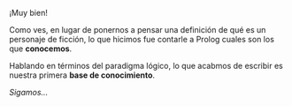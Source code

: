 ¡Muy bien!

Como ves, en lugar de ponernos a pensar una definición de qué es un personaje de ficción, lo que hicimos fue contarle a Prolog cuales son los que **conocemos**. 

Hablando en términos del paradigma lógico, lo que acabmos de escribir es nuestra primera **base de conocimiento**. 

_Sigamos..._